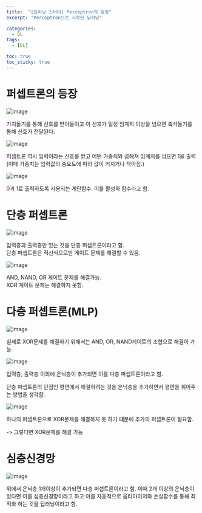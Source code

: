 ```yaml
---
title:  "[딥러닝 스터디] Perceptron의 등장"
excerpt: "Perceptron으로 시작된 딥러닝"

categories:
  - DL
tags:
  - [DL]

toc: true
toc_sticky: true
---
```


# 퍼셉트론의 등장

![image](https://user-images.githubusercontent.com/104637982/166157183-f74ff051-0a5c-4821-998a-c0fd710e6b5e.png)   

가지돌기를 통해 신호를 받아들이고 이 신호가 일정 임계치 이상을 넘으면 축삭돌기를 통해 신호가 전달된다.   
   
![image](https://user-images.githubusercontent.com/104637982/166157198-5ec13a16-8ec7-4809-a11b-8cb98db14274.png)   

퍼셉트론 역시 입력이라는 신호를 받고 어떤 가중치와 곱해져 임계치를 넘으면 1을 출력 (이때 가중치는 입력값의 중요도에 따라 값이 커지거나 작아짐.)   

![image](https://user-images.githubusercontent.com/104637982/166157235-fbaf0bf0-0f58-4c53-9efe-0ba77f107fd8.png)
   
0과 1로 출력하도록 사용되는 계단함수.
이를 활성화 함수라고 함.

# 단층 퍼셉트론

![image](https://user-images.githubusercontent.com/104637982/166157249-5178125c-f05f-4651-8a85-e908a2922de6.png)
   

입력층과 출력층만 있는 것을 단층 퍼셉트론이라고 함.   
단층 퍼셉트론은 직선식으로만 게이트 문제를 해결할 수 있음.   

![image](https://user-images.githubusercontent.com/104637982/166157354-cd88b754-b676-48ba-ba0b-eeccbd12d906.png)   
   
AND, NAND, OR 게이트 문제를 해결가능.   
XOR 게이트 문제는 해결하지 못함.

# 다층 퍼셉트론(MLP)

![image](https://user-images.githubusercontent.com/104637982/166157344-d3a9e83c-b19e-47bb-8499-c5f76a29b9b2.png)

실제로 XOR문제를 해결하기 위해서는 AND, OR, NAND게이트의 조합으로 해결이 가능.

![image](https://user-images.githubusercontent.com/104637982/166157384-513071da-559f-452b-ac35-95765b1ddb59.png)
   
입력층, 출력층 이외에 은닉층이 추가되면 이를 다층 퍼셉트론이라고 함.   

단층 퍼셉트론의 단점인 평면에서 해결하려는 것을 은닉층을 추가하면서 평면을 휘어주는 방법을 생각함.

![image](https://user-images.githubusercontent.com/104637982/166157414-23fcd471-1108-4c98-8b89-a7377672d10b.png)

하나의 퍼셉트론으로 XOR문제를 해결하지 못 하기 떄문에 추가의 퍼셉트론이 필요함.
   
-> 그렇다면 XOR문제를 해결 가능

# 심층신경망

![image](https://user-images.githubusercontent.com/104637982/166157460-b7e528ae-59d8-451e-9b1f-b6b53e7f11d5.png)

위에서 은닉층 1개이상이 추가되면 다층 퍼셉트론이라고 함.
이때 2개 이상의 은닉층이 있다면 이를 심층신경망이라고 하고 이를 자동적으로 옵티마이저와 손실함수를 통해 최적화 하는 것을 딥러닝이라고 함.












